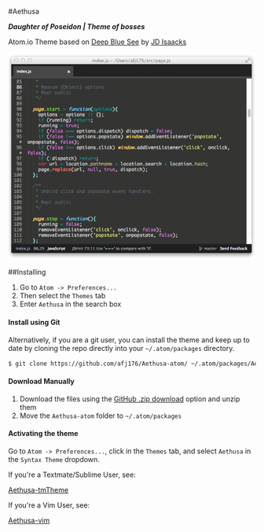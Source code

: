 #Aethusa

***Daughter of Poseidon | Theme of bosses***

Atom.io Theme based on [Deep Blue See](https://github.com/jisaacks/DeepBlueSee/) by [JD Isaacks](https://github.com/jisaacks)

![Aethusa theme](https://raw.githubusercontent.com/afj176/Aethusa-atom/master/screenshot.png)

##Installing

1. Go to `Atom -> Preferences...`
2. Then select the `Themes` tab
3. Enter `Aethusa` in the search box

#### Install using Git

Alternatively, if you are a git user, you can install the theme and keep up to date by cloning the repo directly into your `~/.atom/packages` directory.

```sh
$ git clone https://github.com/afj176/Aethusa-atom/ ~/.atom/packages/Aethusa-atom
```

#### Download Manually

1. Download the files using the [GitHub .zip download](https://github.com/afj176/Aethusa-atom/archive/master.zip) option and unzip them
3. Move the `Aethusa-atom` folder to `~/.atom/packages`

#### Activating the theme

Go to `Atom -> Preferences...`, click in the `Themes` tab, and select `Aethusa` in the `Syntax Theme` dropdown.



If you're a Textmate/Sublime User, see:

[Aethusa-tmTheme](https://github.com/afj176/Aethusa-tmTheme)

If you're a Vim User, see:

[Aethusa-vim](https://github.com/afj176/Aethusa-vim)